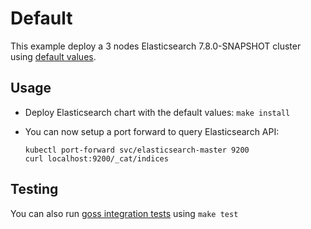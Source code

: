 # Default

This example deploy a 3 nodes Elasticsearch 7.8.0-SNAPSHOT cluster using
[default values][].


## Usage

* Deploy Elasticsearch chart with the default values: `make install`

* You can now setup a port forward to query Elasticsearch API:

  ```
  kubectl port-forward svc/elasticsearch-master 9200
  curl localhost:9200/_cat/indices
  ```


## Testing

You can also run [goss integration tests][] using `make test`


[goss integration tests]: https://github.com/elastic/helm-charts/tree/7.x/elasticsearch/examples/default/test/goss.yaml
[default values]: https://github.com/elastic/helm-charts/tree/7.x/elasticsearch/values.yaml
